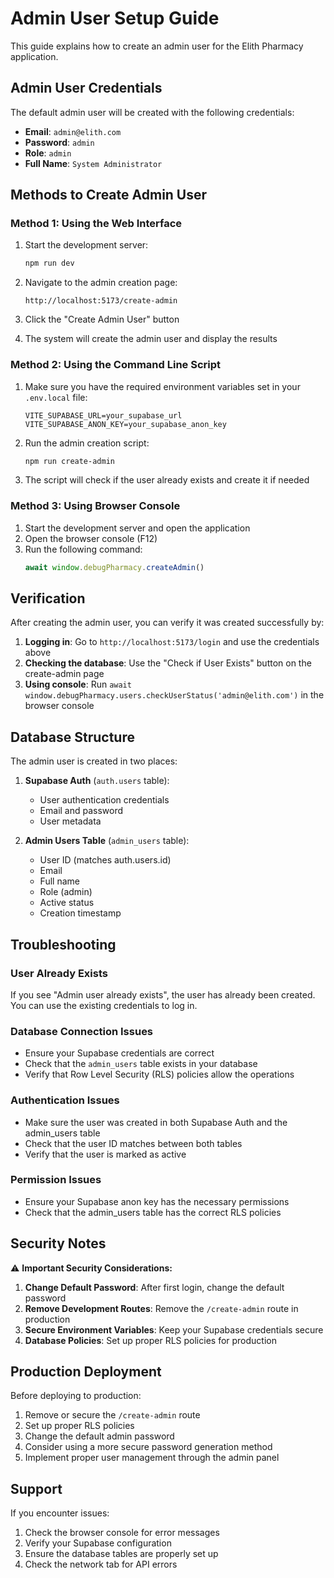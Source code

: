 # Admin User Setup Guide

This guide explains how to create an admin user for the Elith Pharmacy application.

## Admin User Credentials

The default admin user will be created with the following credentials:
- **Email**: `admin@elith.com`
- **Password**: `admin`
- **Role**: `admin`
- **Full Name**: `System Administrator`

## Methods to Create Admin User

### Method 1: Using the Web Interface

1. Start the development server:
   ```bash
   npm run dev
   ```

2. Navigate to the admin creation page:
   ```
   http://localhost:5173/create-admin
   ```

3. Click the "Create Admin User" button
4. The system will create the admin user and display the results

### Method 2: Using the Command Line Script

1. Make sure you have the required environment variables set in your `.env.local` file:
   ```
   VITE_SUPABASE_URL=your_supabase_url
   VITE_SUPABASE_ANON_KEY=your_supabase_anon_key
   ```

2. Run the admin creation script:
   ```bash
   npm run create-admin
   ```

3. The script will check if the user already exists and create it if needed

### Method 3: Using Browser Console

1. Start the development server and open the application
2. Open the browser console (F12)
3. Run the following command:
   ```javascript
   await window.debugPharmacy.createAdmin()
   ```

## Verification

After creating the admin user, you can verify it was created successfully by:

1. **Logging in**: Go to `http://localhost:5173/login` and use the credentials above
2. **Checking the database**: Use the "Check if User Exists" button on the create-admin page
3. **Using console**: Run `await window.debugPharmacy.users.checkUserStatus('admin@elith.com')` in the browser console

## Database Structure

The admin user is created in two places:

1. **Supabase Auth** (`auth.users` table):
   - User authentication credentials
   - Email and password
   - User metadata

2. **Admin Users Table** (`admin_users` table):
   - User ID (matches auth.users.id)
   - Email
   - Full name
   - Role (admin)
   - Active status
   - Creation timestamp

## Troubleshooting

### User Already Exists
If you see "Admin user already exists", the user has already been created. You can use the existing credentials to log in.

### Database Connection Issues
- Ensure your Supabase credentials are correct
- Check that the `admin_users` table exists in your database
- Verify that Row Level Security (RLS) policies allow the operations

### Authentication Issues
- Make sure the user was created in both Supabase Auth and the admin_users table
- Check that the user ID matches between both tables
- Verify that the user is marked as active

### Permission Issues
- Ensure your Supabase anon key has the necessary permissions
- Check that the admin_users table has the correct RLS policies

## Security Notes

⚠️ **Important Security Considerations:**

1. **Change Default Password**: After first login, change the default password
2. **Remove Development Routes**: Remove the `/create-admin` route in production
3. **Secure Environment Variables**: Keep your Supabase credentials secure
4. **Database Policies**: Set up proper RLS policies for production

## Production Deployment

Before deploying to production:

1. Remove or secure the `/create-admin` route
2. Set up proper RLS policies
3. Change the default admin password
4. Consider using a more secure password generation method
5. Implement proper user management through the admin panel

## Support

If you encounter issues:

1. Check the browser console for error messages
2. Verify your Supabase configuration
3. Ensure the database tables are properly set up
4. Check the network tab for API errors 